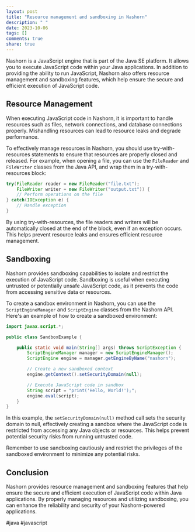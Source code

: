 ```yaml
---
layout: post
title: "Resource management and sandboxing in Nashorn"
description: " "
date: 2023-10-06
tags: []
comments: true
share: true
---
```


Nashorn is a JavaScript engine that is part of the Java SE platform. It allows you to execute JavaScript code within your Java applications. In addition to providing the ability to run JavaScript, Nashorn also offers resource management and sandboxing features, which help ensure the secure and efficient execution of JavaScript code.

## Resource Management

When executing JavaScript code in Nashorn, it is important to handle resources such as files, network connections, and database connections properly. Mishandling resources can lead to resource leaks and degrade performance.

To effectively manage resources in Nashorn, you should use try-with-resources statements to ensure that resources are properly closed and released. For example, when opening a file, you can use the `FileReader` and `FileWriter` classes from the Java API, and wrap them in a try-with-resources block:

```java
try(FileReader reader = new FileReader("file.txt");
    FileWriter writer = new FileWriter("output.txt")) {
    // Perform operations on the file
} catch(IOException e) {
    // Handle exception
}
```

By using try-with-resources, the file readers and writers will be automatically closed at the end of the block, even if an exception occurs. This helps prevent resource leaks and ensures efficient resource management.

## Sandboxing

Nashorn provides sandboxing capabilities to isolate and restrict the execution of JavaScript code. Sandboxing is useful when executing untrusted or potentially unsafe JavaScript code, as it prevents the code from accessing sensitive data or resources.

To create a sandbox environment in Nashorn, you can use the `ScriptEngineManager` and `ScriptEngine` classes from the Nashorn API. Here's an example of how to create a sandboxed environment:

```java
import javax.script.*;

public class SandboxExample {

    public static void main(String[] args) throws ScriptException {
        ScriptEngineManager manager = new ScriptEngineManager();
        ScriptEngine engine = manager.getEngineByName("nashorn");

        // Create a new sandboxed context
        engine.getContext().setSecurityDomain(null);

        // Execute JavaScript code in sandbox
        String script = "print('Hello, World!');";
        engine.eval(script);
    }
}
```

In this example, the `setSecurityDomain(null)` method call sets the security domain to null, effectively creating a sandbox where the JavaScript code is restricted from accessing any Java objects or resources. This helps prevent potential security risks from running untrusted code.

Remember to use sandboxing cautiously and restrict the privileges of the sandboxed environment to minimize any potential risks.

## Conclusion

Nashorn provides resource management and sandboxing features that help ensure the secure and efficient execution of JavaScript code within Java applications. By properly managing resources and utilizing sandboxing, you can enhance the reliability and security of your Nashorn-powered applications.

#java #javascript